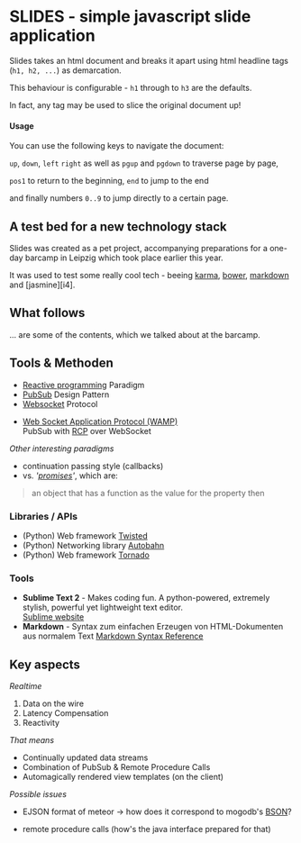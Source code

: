 # SLIDES - simple javascript slide application

Slides takes an html document and breaks it apart using html headline tags (`h1, h2, ...`) as demarcation.

This behaviour is configurable - `h1` through to `h3` are the defaults.

In fact, any tag may be used to slice the original document up!

#### Usage

You can use the following keys to navigate the document: 

`up`, `down`, `left` `right` as well as `pgup` and `pgdown` to traverse page by page,

`pos1` to return to the beginning, `end` to jump to the end

and finally numbers `0..9` to jump directly to a certain page.

## A test bed for a new technology stack

Slides was created as a pet project, accompanying preparations for a one-day barcamp in Leipzig which took place earlier this year.

It was used to test some really cool tech - beeing [karma][i0], [bower][i1], [markdown][i3] and [jasmine][i4].

## What follows

... are some of the contents, which we talked about at the barcamp.

## Tools & Methoden

+ [Reactive programming][1] Paradigm
+ [PubSub][2] Design Pattern
+ [Websocket][3] Protocol
* [Web Socket Application Protocol (WAMP)][4]
	<br>PubSub with [RCP][5] over WebSocket

_Other interesting paradigms_

+ continuation passing style (callbacks)
+ vs. _'[promises][12]'_, which are:
> an object that has a function as the value for the property then

### Libraries / APIs

+ (Python) Web framework [Twisted][6]
+ (Python) Networking library [Autobahn][7]
+ (Python) Web framework [Tornado][11]

### Tools

+ __Sublime Text 2__ - Makes coding fun. A python-powered, extremely stylish, powerful yet lightweight text editor. 
	<br>[Sublime website][9]
+ __Markdown__ - Syntax zum einfachen Erzeugen von HTML-Dokumenten aus normalem Text [Markdown Syntax Reference][8]

## Key aspects

_Realtime_

1. Data on the wire
2. Latency Compensation
3. Reactivity

_That means_

+ Continually updated data streams
+ Combination of PubSub & Remote Procedure Calls
+ Automagically rendered view templates (on the client)

_Possible issues_

* EJSON format of meteor -> how does it correspond to mogodb's [BSON][10]?

* remote procedure calls (how's the java interface prepared for that)

[1]: http://en.wikipedia.org/wiki/Reactive_programming
[2]: http://en.wikipedia.org/wiki/Publish%E2%80%93subscribe_pattern
[3]: http://tools.ietf.org/html/rfc6455
[4]: http://wamp.ws/
[5]: http://de.wikipedia.org/wiki/Remote_Procedure_Call 
[6]: http://twistedmatrix.com/
[7]: http://autobahn.ws/python
[8]: http://markdown.de/syntax/
[9]: http://www.sublimetext.com/
[10]: http://docs.mongodb.org/manual/core/document/
[11]: http://www.tornadoweb.org/
[12]: http://wiki.commonjs.org/wiki/Promises/A

[i0]: http://karma-runner.github.io/0.10/index.html
[i1]: http://bower.io/
[i2]: http://markdown.de/syntax/
[i3]: http://pivotal.github.io/jasmine/
